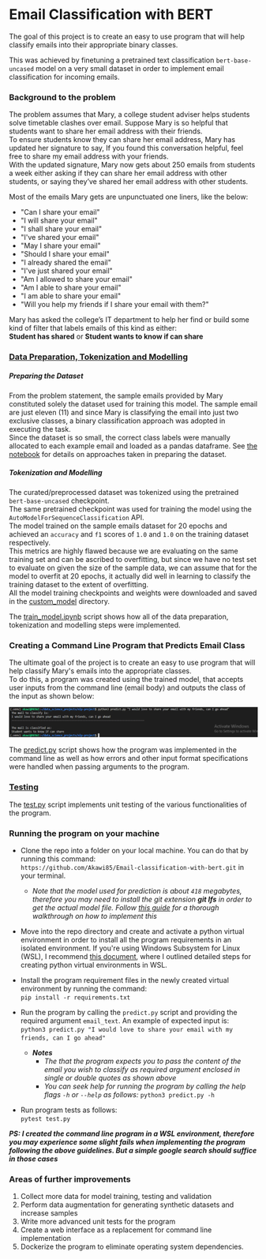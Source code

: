 # Email Classification with BERT
The goal of this project is to create an easy to use program that will help classify emails into their appropriate binary classes.   

This was achieved by finetuning a pretrained text classification `bert-base-uncased` model on a very small dataset in order to implement email classification for incoming emails.
### Background to the problem 
The problem assumes that Mary, a college student adviser helps students solve timetable clashes over email.
Suppose Mary is so helpful that students want to share her email address with their friends.  
To ensure students know they can share her email address, Mary has updated her signature to say, If you found this conversation helpful, feel free to share my email address with your friends.  
With the updated signature, Mary now gets about 250 emails from students a week either asking if they can share her email address with other students, or saying they’ve shared her email address with other students.

Most of the emails Mary gets are unpunctuated one liners, like the below:  
- "Can I share your email"  
- "I will share your email"
- "I shall share your email"
- "I've shared your email"
- "May I share your email"
- "Should I share your email"
- "I already shared the email"
- "I've just shared your email"
- "Am I allowed to share your email"
- "Am I able to share your email"
- "I am able to share your email"
- "Will you help my friends if I share your email with them?"

Mary has asked the college’s IT department to help her find or build some kind of filter that labels emails of this kind as either:  
**Student has shared**  or
**Student wants to know if can share**

### [Data Preparation, Tokenization and Modelling](https://github.com/Akawi85/Email-classification-with-bert/blob/main/train_model.ipynb)
##### Preparing the Dataset
From the problem statement, the sample emails provided by Mary constituted solely the dataset used for training this model. The sample email are just eleven (11) and since Mary is classifying the email into just two exclusive classes, a binary classification approach was adopted in executing the task.  
Since the dataset is so small, the correct class labels were manually allocated to each example email and loaded as a pandas dataframe.
See [the notebook](https://github.com/Akawi85/Email-classification-with-bert/blob/main/train_model.ipynb) for details on approaches taken in preparing the dataset.

##### Tokenization and Modelling
The curated/preprocessed dataset was tokenized using the pretrained `bert-base-uncased` checkpoint.  
The same pretrained checkpoint was used for training the model using the `AutoModelForSequenceClassification` API.  
The model trained on the sample emails dataset for 20 epochs and achieved an `accuracy` and `f1` scores of `1.0` and `1.0` on the training dataset respectively.  
This metrics are highly flawed because we are evaluating on the same training set and can be ascribed to overfitting, but since we have no test set to evaluate on given the size of the sample data, we can assume that for the model to overfit at 20 epochs, it actually did well in learning to classify the training dataset to the extent of overfitting.  
All the model training checkpoints and weights were downloaded and saved in the [custom_model](https://github.com/Akawi85/Email-classification-with-bert/tree/main/custom_model) directory.

The [train_model.ipynb](https://github.com/Akawi85/Email-classification-with-bert/blob/main/train_model.ipynb) script shows how all of the data preparation, tokenization and modelling steps were implemented.

### Creating a Command Line Program that Predicts Email Class
The ultimate goal of the project is to create an easy to use program that will help classify Mary's emails into the appropriate classes.  
To do this, a program was created using the trained model, that accepts user inputs from the command line (email body) and outputs the class of the input as shown below:

![program_usage](./img/program_test_1.png)

The [predict.py](https://github.com/Akawi85/Email-classification-with-bert/blob/main/predict.py) script shows how the program was implemented in the command line as well as how errors and other input format specifications were handled when passing arguments to the program.  

### [Testing](https://github.com/Akawi85/Email-classification-with-bert/blob/main/test.py)
The [test.py](https://github.com/Akawi85/Email-classification-with-bert/blob/main/test.py) script implements unit testing of the various functionalities of the program.

### Running the program on your machine
- Clone the repo into a folder on your local machine. You can do that by running this command:   
`https://github.com/Akawi85/Email-classification-with-bert.git` in your terminal.
  - *Note that the model used for prediction is about `418` megabytes, therefore you may need to install the git extension **git lfs** in order to get the actual model file. Follow [this guide](https://www.atlassian.com/git/tutorials/git-lfs) for a thorough walkthrough on how to implement this*
- Move into the repo directory and create and activate a python virtual environment in order to install all the program requirements in an isolated environment. If you're using Windows Subsystem for Linux (WSL), I recommend [this document](https://docs.google.com/document/d/19IpozHrM38HzVSI4PjwRFJSNeLdcceUKg98fr2Db-DQ/edit?usp=sharing), where I outlined detailed steps for creating python virtual environments in WSL.
- Install the program requirement files in the newly created virtual environment by running the command:  
`pip install -r requirements.txt`
- Run the program by calling the `predict.py` script and providing the required argument `email_text`. An example of expected input is:  
`python3 predict.py "I would love to share your email with my friends, can I go ahead"`  

  - ***Notes***  
    - *The that the program expects you to pass the content of the email you wish to classify as required argument enclosed in single or double quotes as shown above*
    - *You can seek help for running the program by calling the help flags `-h` or `--help` as follows:*
     `python3 predict.py -h`
- Run program tests as follows:  
`pytest test.py`


***PS: I created the command line program in a WSL environment, therefore you may experience some slight fails when implementing the program following the above guidelines. But a simple google search should suffice in those cases***

### Areas of further improvements
1. Collect more data for model training, testing and validation
2. Perform data augmentation for generating synthetic datasets and increase samples
3. Write more advanced unit tests for the program
4. Create a web interface as a replacement for command line implementation
5. Dockerize the program to eliminate operating system dependencies.
